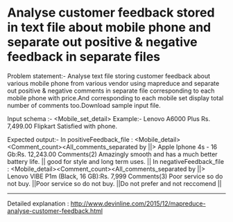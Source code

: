 #  Analyse customer feedback stored in text file about mobile phone and separate out positive & negative feedback in separate files
Problem statement:- Analyse text file storing customer feedback about various mobile phone from various vendor using mapreduce and separate out positive & negative comments in separate file corresponding to each mobile phone with price.And corresponding to each mobile set display total number of comments too.Download sample input file.

Input schema :- <Mobile_set_detail><TAB><Price><TAB><Vendor><TAB><Comment>
Example:-  Lenovo A6000 Plus Rs. 7,499.00 Flipkart Satisfied with  phone.

Expected output:- 
In positiveFeedback_file : <Mobile_detail><TAB><Comment_count><TAB><All_comments_separated by ||>
Apple Iphone 4s - 16 Gb:Rs. 12,243.00 Comments(2) Amazingly smooth and has a much better battery life. || good for style and long term uses. || 
 In negativeFeedback_file : <Mobile_detail><TAB><Comment_count><TAB><All_comments_separated by ||>
Lenovo VIBE P1m (Black, 16 GB):Rs. 7,999 Comments(3)  Poor service so do not buy. ||Poor service so do not buy. ||Do not prefer and not reccomend ||



-----------
Detailed explanation : http://www.devinline.com/2015/12/mapreduce-analyse-customer-feedback.html